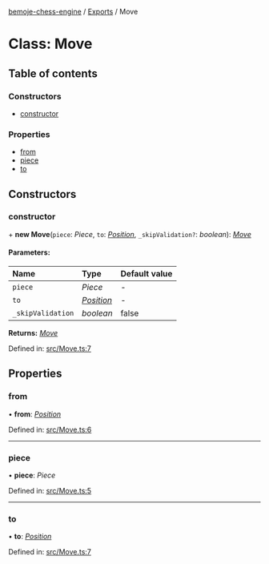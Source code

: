 [bemoje-chess-engine](../README.md) / [Exports](../modules.md) / Move

# Class: Move

## Table of contents

### Constructors

- [constructor](move.md#constructor)

### Properties

- [from](move.md#from)
- [piece](move.md#piece)
- [to](move.md#to)

## Constructors

### constructor

\+ **new Move**(`piece`: *Piece*, `to`: [*Position*](position.md), `_skipValidation?`: *boolean*): [*Move*](move.md)

#### Parameters:

Name | Type | Default value |
:------ | :------ | :------ |
`piece` | *Piece* | - |
`to` | [*Position*](position.md) | - |
`_skipValidation` | *boolean* | false |

**Returns:** [*Move*](move.md)

Defined in: [src/Move.ts:7](https://github.com/bemoje/chess/blob/e03f9b9/src/Move.ts#L7)

## Properties

### from

• **from**: [*Position*](position.md)

Defined in: [src/Move.ts:6](https://github.com/bemoje/chess/blob/e03f9b9/src/Move.ts#L6)

___

### piece

• **piece**: *Piece*

Defined in: [src/Move.ts:5](https://github.com/bemoje/chess/blob/e03f9b9/src/Move.ts#L5)

___

### to

• **to**: [*Position*](position.md)

Defined in: [src/Move.ts:7](https://github.com/bemoje/chess/blob/e03f9b9/src/Move.ts#L7)
